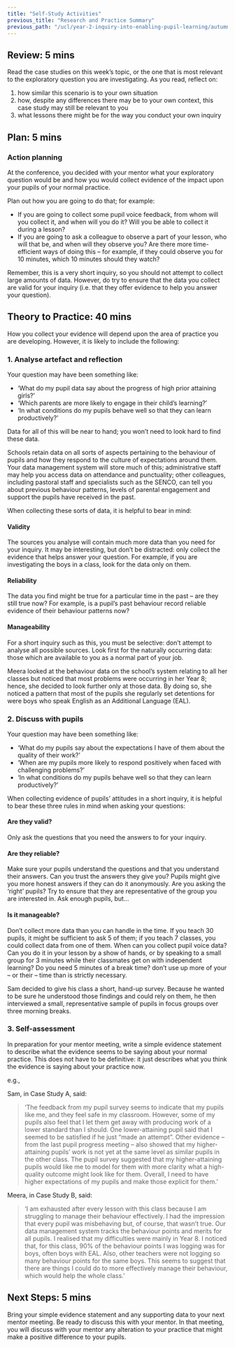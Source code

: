 ```yaml
---
title: "Self-Study Activities"
previous_title: "Research and Practice Summary"
previous_path: "/ucl/year-2-inquiry-into-enabling-pupil-learning/autumn-week-3-ect-research-and-practice-summary"
---
```


## Review: 5 mins

Read the case studies on this week’s topic, or the one that is most relevant to the exploratory question you are investigating. As you read, reflect on:

1. how similar this scenario is to your own situation
2. how, despite any differences there may be to your own context, this case study may still be relevant to you
3. what lessons there might be for the way you conduct your own inquiry

## Plan: 5 mins

### Action planning

At the conference, you decided with your mentor what your exploratory question would be and how you would collect evidence of the impact upon your pupils of your normal practice.

Plan out how you are going to do that; for example:

- If you are going to collect some pupil voice feedback, from whom will you collect it, and when will you do it? Will you be able to collect it during a lesson?
- If you are going to ask a colleague to observe a part of your lesson, who will that be, and when will they observe you? Are there more time-efficient ways of doing this – for example, if they could observe you for 10 minutes, which 10 minutes should they watch?

Remember, this is a very short inquiry, so you should not attempt to collect large amounts of data. However, do try to ensure that the data you collect are valid for your inquiry (i.e. that they offer evidence to help you answer your question).

## Theory to Practice: 40 mins

How you collect your evidence will depend upon the area of practice you are developing. However, it is likely to include the following:

### 1. Analyse artefact and reflection

Your question may have been something like:

- ‘What do my pupil data say about the progress of high prior attaining girls?’
- ‘Which parents are more likely to engage in their child’s learning?’
- ‘In what conditions do my pupils behave well so that they can learn productively?’

Data for all of this will be near to hand; you won’t need to look hard to find these data.

Schools retain data on all sorts of aspects pertaining to the behaviour of pupils and how they respond to the culture of expectations around them. Your data management system will store much of this; administrative staff may help you access data on attendance and punctuality; other colleagues, including pastoral staff and specialists such as the SENCO, can tell you about previous behaviour patterns, levels of parental engagement and support the pupils have received in the past.

When collecting these sorts of data, it is helpful to bear in mind:

#### Validity

The sources you analyse will contain much more data than you need for your inquiry. It may be interesting, but don’t be distracted: only collect the evidence that helps answer your question. For example, if you are investigating the boys in a class, look for the data only on them.

#### Reliability

The data you find might be true for a particular time in the past – are they still true now? For example, is a pupil’s past behaviour record reliable evidence of their behaviour patterns now?

#### Manageability

For a short inquiry such as this, you must be selective: don’t attempt to analyse all possible sources. Look first for the naturally occurring data: those which are available to you as a normal part of your job.

Meera looked at the behaviour data on the school’s system relating to all her classes but noticed that most problems were occurring in her Year 8; hence, she decided to look further only at those data. By doing so, she noticed a pattern that most of the pupils she regularly set detentions for were boys who speak English as an Additional Language (EAL).

### 2. Discuss with pupils

Your question may have been something like:

- ‘What do my pupils say about the expectations I have of them about the quality of their work?’
- ‘When are my pupils more likely to respond positively when faced with challenging problems?’
- ‘In what conditions do my pupils behave well so that they can learn productively?’

When collecting evidence of pupils’ attitudes in a short inquiry, it is helpful to bear these three rules in mind when asking your questions:

#### Are they valid?
Only ask the questions that you need the answers to for your inquiry.

#### Are they reliable?
Make sure your pupils understand the questions and that you understand their answers. Can you trust the answers they give you? Pupils might give you more honest answers if they can do it anonymously. Are you asking the ‘right’ pupils? Try to ensure that they are representative of the group you are interested in. Ask enough pupils, but…

#### Is it manageable?
Don’t collect more data than you can handle in the time. If you teach 30 pupils, it might be sufficient to ask 5 of them; if you teach 7 classes, you could collect data from one of them. When can you collect pupil voice data? Can you do it in your lesson by a show of hands, or by speaking to a small group for 3 minutes while their classmates get on with independent learning? Do you need 5 minutes of a break time? don’t use up more of your – or their – time than is strictly necessary.

Sam decided to give his class a short, hand-up survey. Because he wanted to be sure he understood those findings and could rely on them, he then interviewed a small, representative sample of pupils in focus groups over three morning breaks.

### 3. Self-assessment

In preparation for your mentor meeting, write a simple evidence statement to describe what the evidence seems to be saying about your normal practice. This does not have to be definitive: it just describes what you think the evidence is saying about your practice now.

e.g.,

Sam, in Case Study A, said:

> ‘The feedback from my pupil survey seems to indicate that my pupils like me, and they feel safe in my classroom. However, some of my pupils also feel that I let them get away with producing work of a lower standard than I should. One lower-attaining pupil said that I seemed to be satisfied if he just “made an attempt”. Other evidence – from the last pupil progress meeting – also showed that my higher-attaining pupils’ work is not yet at the same level as similar pupils in the other class. The pupil survey suggested that my higher-attaining pupils would like me to model for them with more clarity what a high-quality outcome might look like for them. Overall, I need to have higher expectations of my pupils and make those explicit for them.’

Meera, in Case Study B, said:

> ‘I am exhausted after every lesson with this class because I am struggling to manage their behaviour effectively. I had the impression that every pupil was misbehaving but, of course, that wasn’t true. Our data management system tracks the behaviour points and merits for all pupils. I realised that my difficulties were mainly in Year 8. I noticed that, for this class, 90% of the behaviour points I was logging was for boys, often boys with EAL. Also, other teachers were not logging so many behaviour points for the same boys. This seems to suggest that there are things I could do to more effectively manage their behaviour, which would help the whole class.’

## Next Steps: 5 mins

Bring your simple evidence statement and any supporting data to your next mentor meeting. Be ready to discuss this with your mentor. In that meeting, you will discuss with your mentor any alteration to your practice that might make a positive difference to your pupils.
